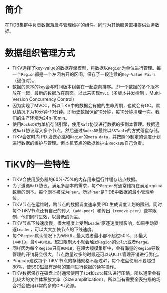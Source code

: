 # 简介
在TiDB集群中负责数据落盘与管理维护的组件。同时为其他服务直接提供业务数据。

# 数据组织管理方式
 - TiKV选择了key-value的数据存储模型，将数据以`Region`为单位进行管理。每一个`Region`都是一个左闭右开的区间，保存了一段连续的`Key-Value Pairs`（键值对）。  
 - 数据的原本的`key`会与时间版本组装在一起逆向排序。即一个数据的多个版本放在一起，最新的数据放在前面。以此来实现`MVCC`（多版本并发控制 ，Multi-Version Concurrency Control）
 - 因为实现了MVCC，所以TiKV中的数据会有他的生命周期，也就会有GC。默认情况下为10分钟-10分钟。即历史数据保留10分钟，每10分钟清理一次。我们的生产环境为24h-10min。
 - 使用`RocksDB`为单机存储引擎，使用`Raft`协议进行数据的多副本管理。数据通过`Raft`协议写入多个节点，然后通过`RocksDB`最终以`SSTable`的方式落盘存储。
 - TiKV会定时向 PD 发送心跳和`Region`的`meta data`，并按照`PD`制定的调度计划进行数据的维护与管理。但本机节点的数据维护由`RocksDB`自己负责。

# TiKV的一些特性
 - TiKV会使用服务器的60%-75%的内存用来运行并缓存热点数据。
 - 为了遵循`Raft`协议，满足多副本的需求，每个`Region`有通常维持在满足replica数量的副本。每个副本被成为`Peer`。所以`Peer`是TiDB中数据的最小管理单位。
 - TiKV节点在运维时，跨节点的数据调度速率受 PD 生成调度计划的限制。同时每个TiKV节点还有自己的传入（`add-peer`）和传出（`remove-peer`）速率限制，他们同时生效，以最低的为主。
 - TiKV节点下线速度慢，很大程度上受到`Leader`驱逐速度慢影响，如果手动驱逐`Leader`，可以大大加快节点的下线速度。
 - 每个`Region`默认情况下为`96MiB`，最大或者最小都不超过50%，即最大`144MiB`，最小`48MiB`。超过限制大小就会触发`Region`的`Split`或者`Merge`。
 - 同样因为每个`Region`只有`96MiB`，在超大规模集群中，会有海量的`Region`导致管理的开销将会很大，节点数量过多的时候还可以从`Raft`管理开销进行优化。
 - Pingcap建议每个 TiKV 节点的存储规格不超过`4T`，每个磁盘使用不要超过80%，使SSD磁盘有足够的空间进行数据的读写操作。
 - TiKV数据保存在磁盘上时通常使用了`lz4`和`zstd`算法进行压缩。所以通常会有比较大的文件体积放大率（Size amplification）。所以当有需要全表扫描的场合将会使用非常的多的CPU资源。
